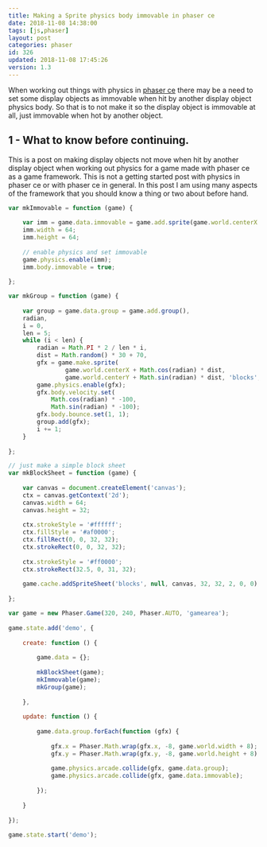 ```yaml
---
title: Making a Sprite physics body immovable in phaser ce
date: 2018-11-08 14:38:00
tags: [js,phaser]
layout: post
categories: phaser
id: 326
updated: 2018-11-08 17:45:26
version: 1.3
---
```


When working out things with physics in [phaser ce](https://photonstorm.github.io/phaser-ce/index.html) there may be a need to set some display objects as immovable when hit by another display object physics body. So that is to not make it so the display object is immovable at all, just immovable when hot by another object.

<!-- more -->

## 1 - What to know before continuing.

This is a post on making display objects not move when hit by another display object when working out physics for a game made with phaser ce as a game framework. This is not a getting started post with physics in phaser ce or with phaser ce in general. In this post I am using many aspects of the framework that you should know a thing or two about before hand.

```js
var mkImmovable = function (game) {
 
    var imm = game.data.immovable = game.add.sprite(game.world.centerX - 32, game.world.centerY - 32, 'blocks', 0);
    imm.width = 64;
    imm.height = 64;
 
    // enable physics and set immovable
    game.physics.enable(imm);
    imm.body.immovable = true;
 
};
```

```js
var mkGroup = function (game) {
 
    var group = game.data.group = game.add.group(),
    radian,
    i = 0,
    len = 5;
    while (i < len) {
        radian = Math.PI * 2 / len * i,
        dist = Math.random() * 30 + 70,
        gfx = game.make.sprite(
                game.world.centerX + Math.cos(radian) * dist,
                game.world.centerY + Math.sin(radian) * dist, 'blocks', 1);
        game.physics.enable(gfx);
        gfx.body.velocity.set(
            Math.cos(radian) * -100,
            Math.sin(radian) * -100);
        gfx.body.bounce.set(1, 1);
        group.add(gfx);
        i += 1;
    }
 
};
```

```js
// just make a simple block sheet
var mkBlockSheet = function (game) {
 
    var canvas = document.createElement('canvas');
    ctx = canvas.getContext('2d');
    canvas.width = 64;
    canvas.height = 32;
 
    ctx.strokeStyle = '#ffffff';
    ctx.fillStyle = '#af0000';
    ctx.fillRect(0, 0, 32, 32);
    ctx.strokeRect(0, 0, 32, 32);
 
    ctx.strokeStyle = '#ff0000';
    ctx.strokeRect(32.5, 0, 31, 32);
 
    game.cache.addSpriteSheet('blocks', null, canvas, 32, 32, 2, 0, 0);
 
};
```

```js
var game = new Phaser.Game(320, 240, Phaser.AUTO, 'gamearea');
 
game.state.add('demo', {
 
    create: function () {
 
        game.data = {};
 
        mkBlockSheet(game);
        mkImmovable(game);
        mkGroup(game);
 
    },
 
    update: function () {
 
        game.data.group.forEach(function (gfx) {
 
            gfx.x = Phaser.Math.wrap(gfx.x, -8, game.world.width + 8);
            gfx.y = Phaser.Math.wrap(gfx.y, -8, game.world.height + 8);
 
            game.physics.arcade.collide(gfx, game.data.group);
            game.physics.arcade.collide(gfx, game.data.immovable);
 
        });
 
    }
 
});
 
game.state.start('demo');
```
